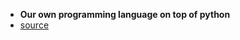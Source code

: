* **Our own programming language on top of python**
* [source](https://youtu.be/1WpKsY9LBlY?si=Tj3rTPzlm4qL0kJ3)
